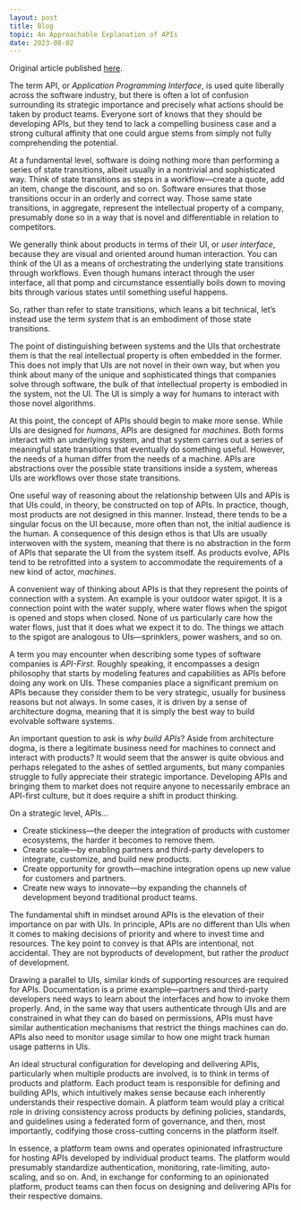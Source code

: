 ```yaml
---
layout: post
title: Blog
topic: An Approachable Explanation of APIs
date: 2023-08-02
---
```

<div class="content" markdown="1">

Original article published [here](https://medium.com/@david.l.edwards/an-approachable-explanation-of-apis-7ca33157d34a).

The term API, or *Application Programming Interface*, is used quite liberally across the software industry, but there is often a lot of confusion surrounding its strategic importance and precisely what actions should be taken by product teams. Everyone sort of knows that they should be developing APIs, but they tend to lack a compelling business case and a strong cultural affinity that one could argue stems from simply not fully comprehending the potential.

At a fundamental level, software is doing nothing more than performing a series of state transitions, albeit usually in a nontrivial and sophisticated way. Think of state transitions as steps in a workflow—create a quote, add an item, change the discount, and so on. Software ensures that those transitions occur in an orderly and correct way. Those same state transitions, in aggregate, represent the intellectual property of a company, presumably done so in a way that is novel and differentiable in relation to competitors.

We generally think about products in terms of their UI, or *user interface*, because they are visual and oriented around human interaction. You can think of the UI as a means of orchestrating the underlying state transitions through workflows. Even though humans interact through the user interface, all that pomp and circumstance essentially boils down to moving bits through various states until something useful happens.

So, rather than refer to state transitions, which leans a bit technical, let’s instead use the term *system* that is an embodiment of those state transitions.

The point of distinguishing between systems and the UIs that orchestrate them is that the real intellectual property is often embedded in the former. This does not imply that UIs are not novel in their own way, but when you think about many of the unique and sophisticated things that companies solve through software, the bulk of that intellectual property is embodied in the system, not the UI. The UI is simply a way for humans to interact with those novel algorithms.

At this point, the concept of APIs should begin to make more sense. While UIs are designed for *humans*, APIs are designed for *machines*. Both forms interact with an underlying system, and that system carries out a series of meaningful state transitions that eventually do something useful. However, the needs of a human differ from the needs of a machine. APIs are abstractions over the possible state transitions inside a system, whereas UIs are workflows over those state transitions.

One useful way of reasoning about the relationship between UIs and APIs is that UIs could, in theory, be constructed on top of APIs. In practice, though, most products are not designed in this manner. Instead, there tends to be a singular focus on the UI because, more often than not, the initial audience is the human. A consequence of this design ethos is that UIs are usually interwoven with the system, meaning that there is no abstraction in the form of APIs that separate the UI from the system itself. As products evolve, APIs tend to be retrofitted into a system to accommodate the requirements of a new kind of actor, *machines*.

A convenient way of thinking about APIs is that they represent the points of connection with a system. An example is your outdoor water spigot. It is a connection point with the water supply, where water flows when the spigot is opened and stops when closed. None of us particularly care how the water flows, just that it does what we expect it to do. The things we attach to the spigot are analogous to UIs—sprinklers, power washers, and so on.

A term you may encounter when describing some types of software companies is *API-First*. Roughly speaking, it encompasses a design philosophy that starts by modeling features and capabilities as APIs before doing any work on UIs. These companies place a significant premium on APIs because they consider them to be very strategic, usually for business reasons but not always. In some cases, it is driven by a sense of architecture dogma, meaning that it is simply the best way to build evolvable software systems.

An important question to ask is *why build APIs*? Aside from architecture dogma, is there a legitimate business need for machines to connect and interact with products? It would seem that the answer is quite obvious and perhaps relegated to the ashes of settled arguments, but many companies struggle to fully appreciate their strategic importance. Developing APIs and bringing them to market does not require anyone to necessarily embrace an API-first culture, but it does require a shift in product thinking.

On a strategic level, APIs…

* Create stickiness—the deeper the integration of products with customer ecosystems, the harder it becomes to remove them.
* Create scale—by enabling partners and third-party developers to integrate, customize, and build new products.
* Create opportunity for growth—machine integration opens up new value for customers and partners.
* Create new ways to innovate—by expanding the channels of development beyond traditional product teams.

The fundamental shift in mindset around APIs is the elevation of their importance on par with UIs. In principle, APIs are no different than UIs when it comes to making decisions of priority and where to invest time and resources. The key point to convey is that APIs are intentional, not accidental. They are not byproducts of development, but rather the *product* of development.

Drawing a parallel to UIs, similar kinds of supporting resources are required for APIs. Documentation is a prime example—partners and third-party developers need ways to learn about the interfaces and how to invoke them properly. And, in the same way that users authenticate through UIs and are constrained in what they can do based on permissions, APIs must have similar authentication mechanisms that restrict the things machines can do. APIs also need to monitor usage similar to how one might track human usage patterns in UIs.

An ideal structural configuration for developing and delivering APIs, particularly when multiple products are involved, is to think in terms of products and platform. Each product team is responsible for defining and building APIs, which intuitively makes sense because each inherently understands their respective domain. A platform team would play a critical role in driving consistency across products by defining policies, standards, and guidelines using a federated form of governance, and then, most importantly, codifying those cross-cutting concerns in the platform itself.

In essence, a platform team owns and operates opinionated infrastructure for hosting APIs developed by individual product teams. The platform would presumably standardize authentication, monitoring, rate-limiting, auto-scaling, and so on. And, in exchange for conforming to an opinionated platform, product teams can then focus on designing and delivering APIs for their respective domains.

</div>
